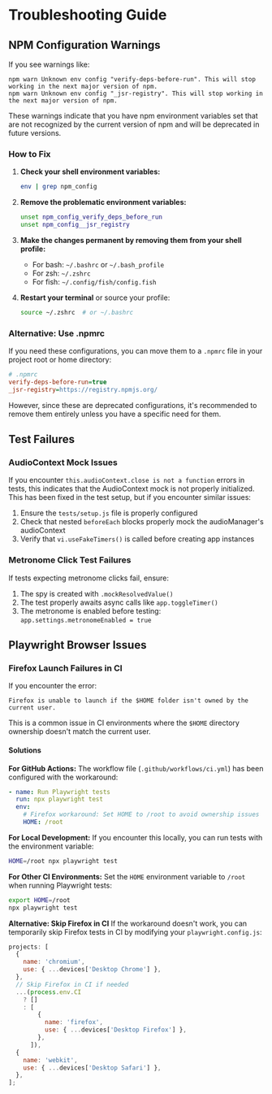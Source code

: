 # Troubleshooting Guide

## NPM Configuration Warnings

If you see warnings like:

```
npm warn Unknown env config "verify-deps-before-run". This will stop working in the next major version of npm.
npm warn Unknown env config "_jsr-registry". This will stop working in the next major version of npm.
```

These warnings indicate that you have npm environment variables set that are not recognized by the current version of npm and will be deprecated in future versions.

### How to Fix

1. **Check your shell environment variables:**

   ```bash
   env | grep npm_config
   ```

2. **Remove the problematic environment variables:**

   ```bash
   unset npm_config_verify_deps_before_run
   unset npm_config__jsr_registry
   ```

3. **Make the changes permanent by removing them from your shell profile:**
   - For bash: `~/.bashrc` or `~/.bash_profile`
   - For zsh: `~/.zshrc`
   - For fish: `~/.config/fish/config.fish`

4. **Restart your terminal** or source your profile:
   ```bash
   source ~/.zshrc  # or ~/.bashrc
   ```

### Alternative: Use .npmrc

If you need these configurations, you can move them to a `.npmrc` file in your project root or home directory:

```ini
# .npmrc
verify-deps-before-run=true
_jsr-registry=https://registry.npmjs.org/
```

However, since these are deprecated configurations, it's recommended to remove them entirely unless you have a specific need for them.

## Test Failures

### AudioContext Mock Issues

If you encounter `this.audioContext.close is not a function` errors in tests, this indicates that the AudioContext mock is not properly initialized. This has been fixed in the test setup, but if you encounter similar issues:

1. Ensure the `tests/setup.js` file is properly configured
2. Check that nested `beforeEach` blocks properly mock the audioManager's audioContext
3. Verify that `vi.useFakeTimers()` is called before creating app instances

### Metronome Click Test Failures

If tests expecting metronome clicks fail, ensure:

1. The spy is created with `.mockResolvedValue()`
2. The test properly awaits async calls like `app.toggleTimer()`
3. The metronome is enabled before testing: `app.settings.metronomeEnabled = true`

## Playwright Browser Issues

### Firefox Launch Failures in CI

If you encounter the error:

```
Firefox is unable to launch if the $HOME folder isn't owned by the current user.
```

This is a common issue in CI environments where the `$HOME` directory ownership doesn't match the current user.

#### Solutions

**For GitHub Actions:**
The workflow file (`.github/workflows/ci.yml`) has been configured with the workaround:

```yaml
- name: Run Playwright tests
  run: npx playwright test
  env:
    # Firefox workaround: Set HOME to /root to avoid ownership issues
    HOME: /root
```

**For Local Development:**
If you encounter this locally, you can run tests with the environment variable:

```bash
HOME=/root npx playwright test
```

**For Other CI Environments:**
Set the `HOME` environment variable to `/root` when running Playwright tests:

```bash
export HOME=/root
npx playwright test
```

**Alternative: Skip Firefox in CI**
If the workaround doesn't work, you can temporarily skip Firefox tests in CI by modifying your `playwright.config.js`:

```javascript
projects: [
  {
    name: 'chromium',
    use: { ...devices['Desktop Chrome'] },
  },
  // Skip Firefox in CI if needed
  ...(process.env.CI
    ? []
    : [
        {
          name: 'firefox',
          use: { ...devices['Desktop Firefox'] },
        },
      ]),
  {
    name: 'webkit',
    use: { ...devices['Desktop Safari'] },
  },
];
```
